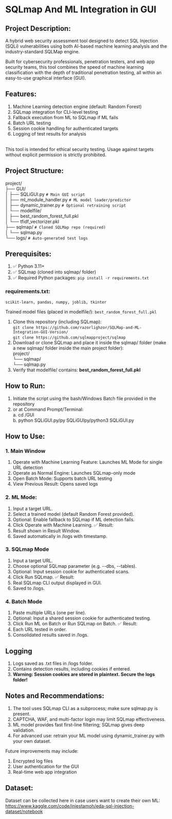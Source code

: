# SQLmap And ML Integration in GUI
## Project Description:
A hybrid web security assessment tool designed to detect SQL Injection (SQLi) vulnerabilities using both AI-based machine learning analysis and the industry-standard SQLMap engine.

Built for cybersecurity professionals, penetration testers, and web app security teams, this tool combines the speed of machine learning classification with the depth of traditional penetration testing, all within an easy-to-use graphical interface (GUI).

## Features:

1. Machine Learning detection engine (default: Random Forest)
2. SQLmap integration for CLI-level testing
3. Fallback execution from ML to SQLmap if ML fails
4. Batch URL testing
5. Session cookie handling for authenticated targets
6. Logging of test results for analysis
</br>
This tool is intended for ethical security testing. Usage against targets without explicit permission is strictly prohibited.

## Project Structure:
project/
</br>├── GUI/
</br>│   ├── SQLiGUI.py             ```# Main GUI script```
</br>│   ├── ml_module_handler.py   ```# ML model loader/predictor```
</br>│   ├── dynamic_trainer.py     ```# Optional retraining script```
</br>│   └── modelfile/
</br>│       ├── best_random_forest_full.pkl
</br>│       └── tfidf_vectorizer.pkl
</br>├── sqlmap/                     ```# Cloned SQLMap repo (required)```
</br>│   └── sqlmap.py
</br>└── logs/                       ```# Auto-generated test logs```
## Prerequisites:
1. ✅ Python 3.11+
2. ✅ SQLmap (cloned into sqlmap/ folder)
3. ✅ Required Python packages:
```pip install -r requirements.txt```

### requirements.txt:
```scikit-learn, pandas, numpy, joblib, tkinter```

Trained model files (placed in modelfile/):
```best_random_forest_full.pkl```


1. Clone this repository (including SQLmap): </br>```git clone https://github.com/razorlighzor/SQLMap-and-ML-Integration-GUI-Version/``` </br> ```git clone https://github.com/sqlmapproject/sqlmap```
2. Download or clone SQLmap and place it inside the sqlmap/ folder (make a new sqlmap/ folder inside the main project folder):</br>
project/</br>
└── sqlmap/
</br> └── sqlmap.py
4. Verify that modelfile/ contains: **best_random_forest_full.pkl**

## How to Run:
1. Initiate the script using the bash/Windows Batch file provided in the repository
2. or at Command Prompt/Terminal:</br>
a. cd /GUI</br>
b. python SQLiGUI.py/py SQLiGUIpy/python3 SQLiGUI.py

## How to Use:
### 1. Main Window
1. Operate with Machine Learning Feature: Launches ML Mode for single URL detection
2. Operate as Normal Engine: Launches SQLmap-only mode
3. Open Batch Mode: Supports batch URL testing
4. View Previous Result: Opens saved logs

### 2. ML Mode:
1. Input a target URL.
2. Select a trained model (default Random Forest provided).
3. Optional: Enable fallback to SQLmap if ML detection fails.
4. Click Operate with Machine Learning.
✅ Result:
1. Result shown in Result Window.
2. Saved automatically in /logs with timestamp.

### 3. SQLmap Mode
1. Input a target URL.
2. Choose optional SQLmap parameter (e.g. --dbs, --tables).
3. Optional: Input session cookie for authenticated scans.
4. Click Run SQLmap.
✅ Result:
1. Real SQLmap CLI output displayed in GUI.
2. Saved to /logs.

### 4. Batch Mode
1. Paste multiple URLs (one per line).
2. Optional: Input a shared session cookie for authenticated testing.
3. Click Run ML on Batch or Run SQLmap on Batch.
✅ Result:
1. Each URL tested in order.
2. Consolidated results saved in /logs.

## Logging
1. Logs saved as .txt files in /logs folder.
2. Contains detection results, including cookies if entered.
3. **Warning: Session cookies are stored in plaintext. Secure the logs folder!**

## Notes and Recommendations:
1. The tool uses SQLmap CLI as a subprocess; make sure sqlmap.py is present.
2. CAPTCHA, WAF, and multi-factor login may limit SQLmap effectiveness.
3. ML model provides fast first-line filtering; SQLmap gives deep validation.
4. For advanced use: retrain your ML model using dynamic_trainer.py with your own dataset.

Future improvements may include:
1. Encrypted log files
2. User authentication for the GUI
3. Real-time web app integration

## Dataset:
Dataset can be collected here in case users want to create their own ML: </br>
https://www.kaggle.com/code/iniestamoh/eda-sql-injection-dataset/notebook
